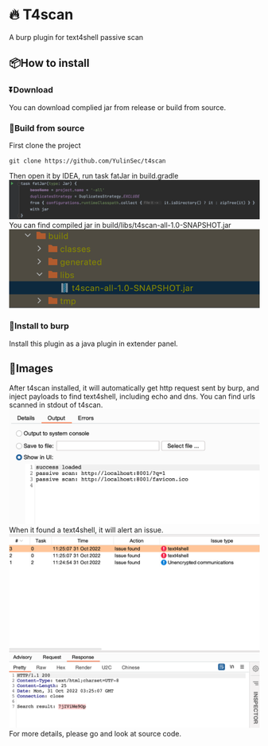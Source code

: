 # 🔥 T4scan
A burp plugin for text4shell passive scan

## 📦How to install
### ⏬Download
You can download complied jar from release or build from source.
### 🔨Build from source
First clone the project
```
git clone https://github.com/YulinSec/t4scan
```
Then open it by IDEA, run task fatJar in build.gradle
![images](images/fatjar.png)
You can find compiled jar in build/libs/t4scan-all-1.0-SNAPSHOT.jar
![images](images/output.png)
### 🚀Install to burp
Install this plugin as a java plugin in extender panel.

## 🔮Images
After t4scan installed, it will automatically get http request sent by burp, and inject payloads to find text4shell, including echo and dns.
You can find urls scanned in stdout of t4scan. 
![images](images/stdout.png)
When it found a text4shell, it  will alert an issue.
![images](images/issue.png)
For more details, please go and look at source code.